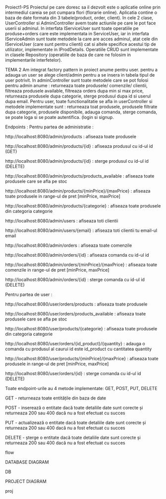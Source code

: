 Proiect1-PS
Proiectul pe care doresc sa il dezvolt este o aplicatie online prin intermediul careia se pot cumpara flori (florarie online). Aplicatia contine o baza de date formata din 3 tabele(product, order, client). In cele 2 clase, UserController si AdminController avem toate actiunile pe care le pot face userii si adminul. In interfata IServiceUser sunt toate operatiile pe produse+orders care este implementata in ServiceUser, iar in interfata IServiceAdmin sunt toate metodele la care are acces adminul, atat cele din IServiceUser (care sunt pentru clienti) cat si altele specifice acestui tip de utilizator, implementate in IProdDetails. Operatiile CRUD sunt implementate in clasele Repository (operatiile de baza de care ne folosim in implementarile interfetelor).

TEMA 2 Am integrat factory pattern in proiect anume pentru user. pentru a adauga un user se alege client/admin pentru a se insera in tabela tipul de user potrivit. In adminController sunt toate metodele care se pot folosi pentru admin anume : returneaza toate produsele/ comenzile/ clientii, filtreaza produsele available, filtreaza orders dupa min si max price, returneaza produsele dupa categorie, sterge produsul dupa id si userul dupa email. Pentru user, toate functionalitatie se afla in userController si metodele implementate sunt : returneaza toat produsele, produsele filtrate dupa categorie, produsele disponibile, adauga comanda, sterge comanda, se poate loga si se poate autentifica. (login si signup.

Endpoints : Pentru partea de administratie :

http://localhost:8080/admin/products : afiseaza toate produsele

http://localhost:8080/admin/products/{id} : afiseaza produsul cu id-ul id (GET)

http://localhost:8080/admin/products/{id} : sterge produsul cu id-ul id (DELETE)

http://localhost:8080/admin/products/products_available : afiseaza toate produsele care se afla pe stoc

http://localhost:8080/admin/products/{minPrice}/{maxPrice} : afiseaza toate produsele in range-ul de pret [minPrice, maxPrice]

http://localhost:8080/admin/products/{categorie} : afiseaza toate produsele din categoria categorie

http://localhost:8080/admin/users : afiseaza toti clientii

http://localhost:8080/admin/users/{email} : afiseaza toti clientii tu email-ul email

http://localhost:8080/admin/orders : afiseaza toate comenzile

http://localhost:8080/admin/orders/{id} : afiseaza comanda cu id-ul id

http://localhost:8080/admin/orders/{minPrice}/{maxPrice} : afiseaza toate comenzile in range-ul de pret [minPrice, maxPrice]

http://localhost:8080/admin/orders/{id} : sterge comanda cu id-ul id (DELETE)

Pentru partea de user :

http://localhost:8080/user/orders/products : afiseaza toate produsele

http://localhost:8080/user/orders/products_available : afiseaza toate produsele care se afla pe stoc

http://localhost:8080/user/products/{categorie} : afiseaza toate produsele din categoria categorie

http://localhost:8080/user/orders/{id_product}/{quantity} : adauga o comanda cu produsul al caurui id este id_product cu cantitatea quantity

http://localhost:8080/user/products/{minPrice}/{maxPrice} : afiseaza toate produsele in range-ul de pret [minPrice, maxPrice]

http://localhost:8080/user/orders/{id} : sterge comanda cu id-ul id (DELETE)

Toate endpoint-urile au 4 metode implementate: GET, POST, PUT, DELETE

GET - returneaza toate entitățile din baza de date

POST - inserează o entitate dacă toate detaliile date sunt corecte și returneaza 200 sau 400 dacă nu a fost efectuat cu succes

PUT - actualizează o entitate dacă toate detaliile date sunt corecte și returneaza 200 sau 400 dacă nu a fost efectuat cu succes

DELETE - șterge o entitate dacă toate detaliile date sunt corecte și returneaza 200 sau 400 dacă nu a fost efectuat cu succes

flow

DATABASE DIAGRAM

DB

PROJECT DIAGRAM

proj
